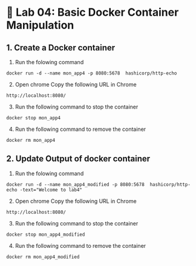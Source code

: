 # **🧪 Lab 04: Basic Docker Container Manipulation**

## 1. Create a Docker container

1. Run the folowing command

```
docker run -d --name mon_app4 -p 8080:5678  hashicorp/http-echo 
```

2. Open chrome
Copy the following URL in Chrome
```
http://localhost:8080/
```

3. Run the following command to stop the container
```
docker stop mon_app4
```

4. Run the following command to remove the container
```
docker rm mon_app4
```


## 2. Update Output of docker container

1. Run the folowing command

```
docker run -d --name mon_app4_modified -p 8080:5678  hashicorp/http-echo -text="Welcome to lab4"
```

2. Open chrome
Copy the following URL in Chrome
```
http://localhost:8080/
```

3. Run the following command to stop the container
```
docker stop mon_app4_modified
```

4. Run the following command to remove the container
```
docker rm mon_app4_modified
```
